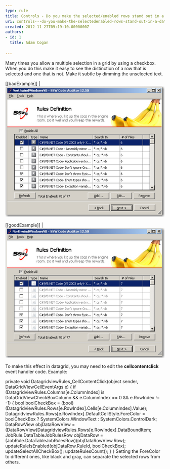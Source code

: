 ```yaml
---
type: rule
title: Controls - Do you make the selected/enabled rows stand out in a datagrid?
uri: controls---do-you-make-the-selectedenabled-rows-stand-out-in-a-datagrid
created: 2012-11-27T09:19:10.0000000Z
authors:
- id: 1
  title: Adam Cogan

---
```


Many times you allow a multiple selection in a grid by using a checkbox. When you do this make it easy to see the distinction of a row that is selected and one that is not. Make it subtle by dimming the unselected text.
  
[[badExample]]
| ![ Bad Example - Selected rows are not separate from others. ](../../assets/Interface_Selected_Rows_Bad.JPG) 

[[goodExample]]
| ![ Good Example - Selected rows are separate from others.](../../assets/Interface_Selected_Rows_Good.JPG) 

To make this effect in datagrid, you may need to edit the **cellcontentclick** event handler code. 
Example:

private void DatagridviewRules\_CellContentClick(object sender, DataGridViewCellEventArgs e)
 {
 if (DatagridviewRules.Columns[e.ColumnIndex] is DataGridViewCheckBoxColumn && e.ColumnIndex == 0 &&
e.RowIndex != -1)
 {
 bool boolCheckBox = (bool)(DatagridviewRules.Rows[e.RowIndex].Cells[e.ColumnIndex].Value);
 DatagridviewRules.Rows[e.RowIndex].DefaultCellStyle.ForeColor = boolCheckBox
 ? SystemColors.WindowText
 : SystemColors.ControlDark;
 DataRowView objDataRowView = (DataRowView)DatagridviewRules.Rows[e.RowIndex].DataBoundItem;
 JobRule.DataTableJobRulesRow objDataRow = (JobRule.DataTableJobRulesRow)(objDataRowView.Row);
 updateRuleIsEnabled(objDataRow.RuleId, boolCheckBox);
 updateSelectAllCheckBox();
 updateRulesCount();
 }
 }
 Setting the ForeColor to different ones, like black and gray, can separate the selected rows from others.
